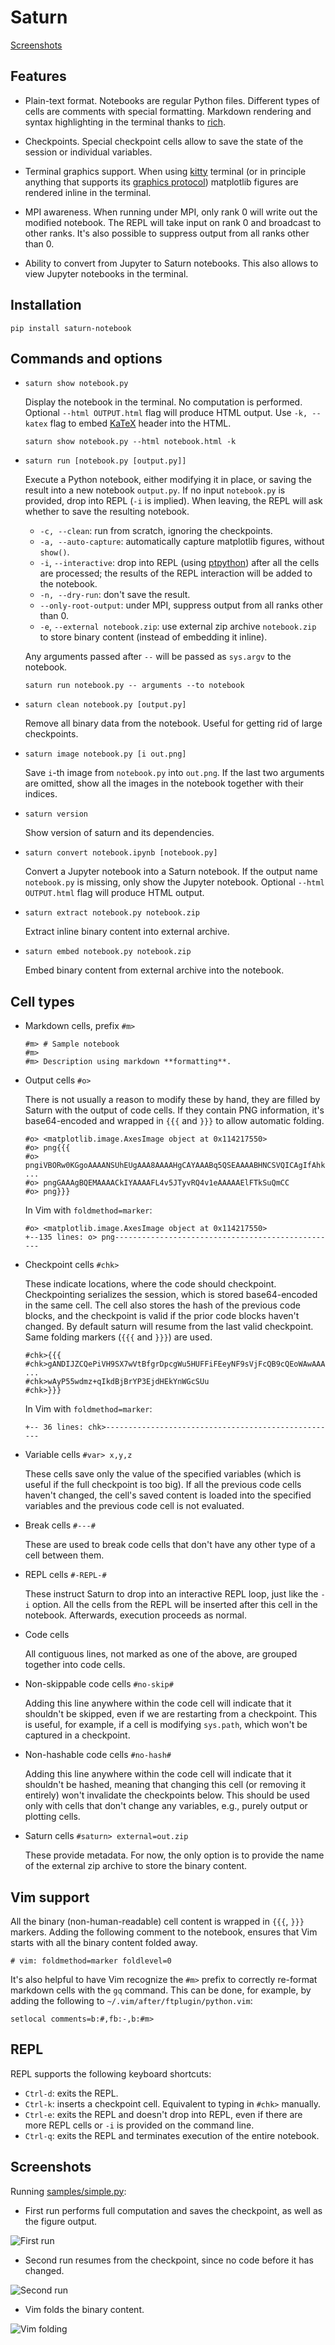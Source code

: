 # Saturn

[Screenshots](#screenshots)

## Features

* Plain-text format. Notebooks are regular Python files. Different types of
  cells are comments with special formatting. Markdown rendering and syntax
  highlighting in the terminal thanks to [rich](https://github.com/Textualize/rich).

* Checkpoints. Special checkpoint cells allow to save the state of the session
  or individual variables.

* Terminal graphics support. When using
  [kitty](https://sw.kovidgoyal.net/kitty/) terminal (or in principle anything
  that supports its [graphics protocol](https://sw.kovidgoyal.net/kitty/graphics-protocol.html))
  matplotlib figures are rendered inline in the terminal.

* MPI awareness. When running under MPI, only rank 0 will write out the
  modified notebook. The REPL will take input on rank 0 and broadcast to other
  ranks. It's also possible to suppress output from all ranks other than 0.

* Ability to convert from Jupyter to Saturn notebooks. This also allows to view
  Jupyter notebooks in the terminal.

## Installation

```
pip install saturn-notebook
```

## Commands and options

* `saturn show notebook.py`

  Display the notebook in the terminal. No computation is performed. Optional
  `--html OUTPUT.html` flag will produce HTML output. Use `-k, --katex` flag to
  embed [KaTeX](https://katex.org/) header into the HTML.

  `saturn show notebook.py --html notebook.html -k`

* `saturn run [notebook.py [output.py]]`

  Execute a Python notebook, either modifying it in place, or saving the result
  into a new notebook `output.py`. If no input `notebook.py` is provided, drop
  into REPL (`-i` is implied). When leaving, the REPL will ask whether to save
  the resulting notebook.

  * `-c, --clean`: run from scratch, ignoring the checkpoints.
  * `-a, --auto-capture`: automatically capture matplotlib figures, without `show()`.
  * `-i`, `--interactive`:
    drop into REPL (using [ptpython](https://github.com/prompt-toolkit/ptpython))
    after all the cells are processed; the results of the REPL interaction will
    be added to the notebook.
  * `-n, --dry-run`: don't save the result.
  * `--only-root-output`: under MPI, suppress output from all ranks other than 0.
  * `-e`, `--external notebook.zip`: use external zip archive `notebook.zip`
    to store binary content (instead of embedding it inline).

  Any arguments passed after `--` will be passed as `sys.argv` to the notebook.

  `saturn run notebook.py -- arguments --to notebook`

* `saturn clean notebook.py [output.py]`

  Remove all binary data from the notebook. Useful for getting rid of large
  checkpoints.

* `saturn image notebook.py [i out.png]`

  Save `i`-th image from `notebook.py` into `out.png`. If the last two
  arguments are omitted, show all the images in the notebook together with
  their indices.

* `saturn version`

  Show version of saturn and its dependencies.

* `saturn convert notebook.ipynb [notebook.py]`

  Convert a Jupyter notebook into a Saturn notebook. If the output name
  `notebook.py` is missing, only show the Jupyter notebook. Optional
  `--html OUTPUT.html` flag will produce HTML output.

* `saturn extract notebook.py notebook.zip`

  Extract inline binary content into external archive.

* `saturn embed notebook.py notebook.zip`

  Embed binary content from external archive into the notebook.


## Cell types

* Markdown cells, prefix `#m>`

  ```
  #m> # Sample notebook
  #m>
  #m> Description using markdown **formatting**.
  ```

* Output cells `#o>`

  There is not usually a reason to modify these by hand, they are filled by
  Saturn with the output of code cells. If they contain PNG information, it's
  base64-encoded and wrapped in `{{{` and `}}}` to allow automatic folding.

  ```
  #o> <matplotlib.image.AxesImage object at 0x114217550>
  #o> png{{{
  #o> pngiVBORw0KGgoAAAANSUhEUgAAA8AAAAHgCAYAAABq5QSEAAAABHNCSVQICAgIfAhkiAAAAAlwSFlzAAAP
  ...
  #o> pngGAAAgBQEMAAAACkIYAAAAFL4v5JTyvRQ4v1eAAAAAElFTkSuQmCC
  #o> png}}}
  ```

  In Vim with `foldmethod=marker`:
  ```
  #o> <matplotlib.image.AxesImage object at 0x114217550>
  +--135 lines: o> png--------------------------------------------------
  ```

* Checkpoint cells `#chk>`

  These indicate locations, where the code should checkpoint. Checkpointing
  serializes the session, which is stored base64-encoded in the same cell. The
  cell also stores the hash of the previous code blocks, and the checkpoint is
  valid if the prior code blocks haven't changed. By default saturn will resume
  from the last valid checkpoint. Same folding markers (`{{{` and `}}}`) are used.

  ```
  #chk>{{{
  #chk>gANDIJZCQePiVH9SX7wVtBfgrDpcgWu5HUFFiFEeyNF9sVjFcQB9cQEoWAwAAABfX2J1aWx0aW5zX19x
  ...
  #chk>wAyP55wdmz+qIkdBjBrYP3EjdHEkYnWGcSUu
  #chk>}}}
  ```

  In Vim with `foldmethod=marker`:
  ```
  +-- 36 lines: chk>----------------------------------------------------
  ```

* Variable cells `#var> x,y,z`

  These cells save only the value of the specified variables (which is useful
  if the full checkpoint is too big). If all the previous code cells haven't
  changed, the cell's saved content is loaded into the specified variables and
  the previous code cell is not evaluated.

* Break cells `#---#`

  These are used to break code cells that don't have any other type of a cell
  between them.

* REPL cells `#-REPL-#`

  These instruct Saturn to drop into an interactive REPL loop, just like the
  `-i` option. All the cells from the REPL will be inserted after this cell in
  the notebook. Afterwards, execution proceeds as normal.

* Code cells

  All contiguous lines, not marked as one of the above, are grouped together
  into code cells.

* Non-skippable code cells `#no-skip#`

  Adding this line anywhere within the code cell will indicate that it
  shouldn't be skipped, even if we are restarting from a checkpoint. This is
  useful, for example, if a cell is modifying `sys.path`, which won't be
  captured in a checkpoint.

* Non-hashable code cells `#no-hash#`

  Adding this line anywhere within the code cell will indicate that it
  shouldn't be hashed, meaning that changing this cell (or removing it
  entirely) won't invalidate the checkpoints below. This should be used only
  with cells that don't change any variables, e.g., purely output or plotting
  cells.

* Saturn cells `#saturn> external=out.zip`

  These provide metadata. For now, the only option is to provide the name of
  the external zip archive to store the binary content.

## Vim support

All the binary (non-human-readable) cell content is wrapped in `{{{`, `}}}`
markers. Adding the following comment to the notebook, ensures that Vim starts
with all the binary content folded away.

```
# vim: foldmethod=marker foldlevel=0
```

It's also helpful to have Vim recognize the `#m>` prefix to correctly re-format
markdown cells with the `gq` command. This can be done, for example, by adding
the following to `~/.vim/after/ftplugin/python.vim`:

```
setlocal comments=b:#,fb:-,b:#m>
```

## REPL

REPL supports the following keyboard shortcuts:

* `Ctrl-d`: exits the REPL.
* `Ctrl-k`: inserts a checkpoint cell. Equivalent to typing in `#chk>` manually.
* `Ctrl-e`: exits the REPL and doesn't drop into REPL, even if there are more
  REPL cells or `-i` is provided on the command line.
* `Ctrl-q`: exits the REPL and terminates execution of the entire notebook.

## Screenshots

Running [samples/simple.py](https://github.com/mrzv/saturn/blob/master/samples/simple.py):

* First run performs full computation and saves the checkpoint, as well as the figure output.

![First run](https://github.com/mrzv/saturn/raw/master/resources/screenshots/simple-first-run.png)

* Second run resumes from the checkpoint, since no code before it has changed.

![Second run](https://github.com/mrzv/saturn/raw/master/resources/screenshots/simple-second-run.png)

* Vim folds the binary content.

![Vim folding](https://github.com/mrzv/saturn/raw/master/resources/screenshots/simple-vim.png)
